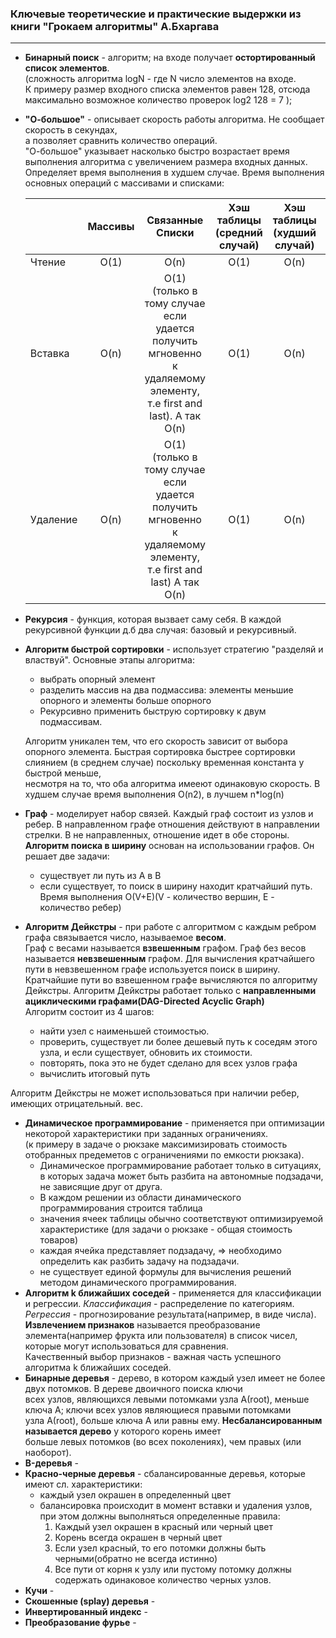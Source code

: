 <h3>Ключевые теоретические и практические выдержки из книги  "Грокаем алгоритмы" А.Бхаргава</h3>
<hr>

* **Бинарный поиск** - алгоритм; на входе получает **остортированный список элементов**.  
(сложность алгоритма logN - где N число элементов на входе.  
К примеру размер входного списка элементов
равен 128, отсюда максимально возможное количество проверок log2 128 = 7 ); 
* **"О-большое"** - описывает скорость работы алгоритма. Не сообщает скорость в секундах,  
а позволяет сравнить количество операций.  
"О-большое" указывает насколько быстро возрастает время выполнения
алгоритма с увеличением размера входных данных.   
Определяет время выполнения в худшем случае.
Время выполнения основных операций с массивами и списками:

   |               | Массивы       | Связанные Списки  |   Хэш таблицы (средний случай)  | Хэш таблицы (худший случай) | Бинарное дерево(сбалансированное)                        |
   | ------------- |:-------------:|:-----------------:|:---------------------------:|:---------------------------:|:----------------------:|
   | Чтение        |      O(1)     |   O(n)            |  O(1)                       |                      O(n)   |           O(logN)                          | 
   | Вставка       |      O(n)     |   O(1) (только в тому случае если удается получить мгновенно к удаляемому элементу, т.е first and last). А так O(n)  | O(1) | O(n)  | O(logN) |
   | Удаление      |     O(n)      |   O(1) (только в тому случае если удается получить мгновенно к удаляемому элементу, т.е first and last) A так O(n)   | O(1) | O(n)|  O(logN)|
   
* **Рекурсия** - функция, которая вызвает саму себя. В каждой рекурсивной функции д.б
два случая: базовый и рекурсивный.
* **Алгоритм быстрой сортировки** - использует стратегию "разделяй и властвуй". Основные этапы алгоритма:
    * выбрать опорный элемент
    * разделить массив на два подмассива: элементы меньшие опорного и элементы больше опорного
    * Рекурсивно применить быструю сортировку к двум подмассивам.
     
    Алгоритм уникален тем, что его скорость зависит от выбора опорного элемента.
    Быстрая сортировка быстрее сортировки слиянием (в среднем случае) поскольку временная константа у быстрой меньше,   
    несмотря на то, что оба алгоритма имееют одинаковую скорость. 
    В худшем случае время выполнения O(n2), в лучшем n*log(n) 
* **Граф** - моделирует набор связей. Каждый граф состоит из узлов и ребер.
В направленном графе отношения действуют в направлении стрелки. В не направленных, отношение идет в обе стороны.  
**Алгоритм поиска в ширину** основан на использовании графов. Он решает две задачи:  
    * существует ли путь из А в B
    * если существует, то поиск в ширину находит кратчайший путь.    
Время выполнения O(V+E)(V - количество вершин, E - количество ребер)
* **Алгоритм Дейкстры** - при работе с алгоритмом с каждым ребром графа связывается число, называемое **весом**.  
Граф с весами называется **взвешенным** графом. Граф без весов называется **невзвешенным** графом.   Для
вычисления кратчайшего пути в невзвешенном графе используется поиск в ширину. Кратчайшие пути во взвешенном графе вычисляются 
по алгоритму Дейкстры. Алгоритм Дейкстры работает только с **направленными ациклическими графами(DAG-Directed Acyclic Graph)**  
Алгоритм состоит из 4 шагов:
    * найти узел с наименьшей стоимостью.
    * проверить, существует ли более дешевый путь к соседям этого узла, и если существует, обновить их стоимости.
    * повторять, пока это не будет сделано для всех узлов графа
    * вычислить итоговый путь    
    
Алгоритм Дейкстры не может использоваться при наличии ребер, имеющих отрицательный. вес.
* **Динамическое программирование** - применяется при оптимизации некоторой характеристики при заданных ограничениях.  
(к примеру в задаче о рюкзаке максимизировать стоимость отобранных предеметов с ограничениями по емкости рюкзака).  
    * Динамическое программирование работает только в ситуациях, в которых задача может быть разбита на автономные подзадачи,  
не зависящие друг от друга.
    * В каждом решении из области динамического программирования строится таблица
    * значения ячеек таблицы обычно соответствуют оптимизируемой характеристике (для задачи о рюкзаке - общая стоимость товаров)
    * каждая ячейка представляет подзадачу, => необходимо определить как разбить задачу на подзадачи. 
    * не существует единой формулы для вычисления решений методом динамического программирования.
* **Алгоритм k ближайших соседей** - применяется для классификации и регрессии. *Классификация* - распределение 
по категориям.  
*Регрессия* - прогнозирование результата(например, в виде числа). **Извлечением признаков** называется преобразование  
элемента(например фрукта или пользователя) в список чисел, которые могут использоваться для сравнения.  
Качественный выбор признаков - важная часть успешного алгоритма k ближайших соседей.
* **Бинарные деревья** - дерево, в котором каждый узел имеет не более двух потомков. В дереве двоичного поиска ключи  
всех узлов, являющихся левыми потомками узла А(root), меньше ключа А; ключи всех узлов являющиеся правыми потомками  
узла А(root), больше ключа А или равны ему. **Несбалансированным называется дерево** у которого корень имеет  
больше левых потомков (во всех поколениях), чем правых (или наоборот). 
* **B-деревья** - 
* **Красно-черные деревья** - сбалансированные деревья, которые имеют сл. характеристики:  
    * каждый узел окрашен в определенный цвет
    * балансировка происходит в момент вставки и удаления узлов, при этом должны выполняться определенные правила:  
        1. Каждый узел окрашен в красный или черный цвет
        2. Корень всегда окрашен в черный цвет
        3. Если узел красный, то его потомки должны быть черными(обратно не всегда истинно)
        4. Все пути от корня к узлу или пустому потомку должны содержать одинаковое количество черных узлов.
* **Кучи** -
* **Скошенные (splay) деревья** - 
* **Инвертированный индекс** - 
* **Преобразование фурье** - 

